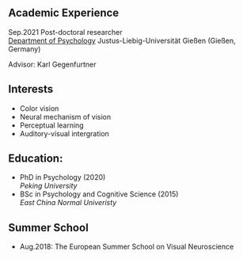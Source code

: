 Academic Experience
-------------
Sep.2021 Post-doctoral researcher  
[Department of Psychology](https://www.uni-giessen.de/faculties/f06/psy)
Justus-Liebig-Universität Gießen (Gießen, Germany)
 
Advisor: Karl Gegenfurtner



Interests
-------------
- Color vision
- Neural mechanism of vision
- Perceptual learning
- Auditory-visual intergration



Education:
-------------
  - PhD in Psychology (2020)  
    *Peking University*  
  - BSc in Psychology and Cognitive Science (2015)  
    *East China Normal Univeristy*
  
  
  
Summer School
-------------
- Aug.2018: The European Summer School on Visual Neuroscience
